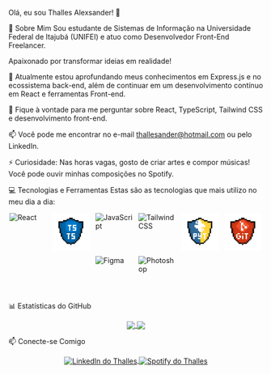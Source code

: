 Olá, eu sou Thalles Alexsander! 👋

🚀 Sobre Mim
Sou estudante de Sistemas de Informação na Universidade Federal de Itajubá (UNIFEI) e atuo como Desenvolvedor Front-End Freelancer.

Apaixonado por transformar ideias em realidade!

🌱 Atualmente estou aprofundando meus conhecimentos em Express.js e no ecossistema back-end, além de continuar em um desenvolvimento contínuo em React e ferramentas Front-end.

💬 Fique à vontade para me perguntar sobre React, TypeScript, Tailwind CSS e desenvolvimento front-end.

📫 Você pode me encontrar no e-mail thallesander@hotmail.com ou pelo LinkedIn.

⚡ Curiosidade: Nas horas vagas, gosto de criar artes e compor músicas! Você pode ouvir minhas composições no Spotify.

💻 Tecnologias e Ferramentas
Estas são as tecnologias que mais utilizo no meu dia a dia:

<div style="display:flex; justify-content: center; gap: 10px; flex-wrap: wrap;">
<img align="center" src="https://github.com/gustavofbc/pixel_of_shields/blob/main/base/react.png" alt="React" height="75" width="75" />
<img align="center" src="https://github.com/gustavofbc/pixel_of_shields/blob/main/base/typescript.png" alt="TypeScript" height="75" width="75" />
<img align="center" src="https://github.com/gustavofbc/pixel_of_shields/blob/main/base/javascript.png" alt="JavaScript" height="75" width="75" />
<img align="center" src="https://github.com/gustavofbc/pixel_of_shields/blob/main/base/tailwind.png" alt="Tailwind CSS" height="75" width="75" />
<img align="center" src="https://github.com/gustavofbc/pixel_of_shields/blob/main/base/python.png" alt="Python" height="75" width="75" />
<img align="center" src="https://github.com/gustavofbc/pixel_of_shields/blob/main/base/git.png" alt="Git" height="75" width="75" />
<img align="center" src="https://github.com/gustavofbc/pixel_of_shields/blob/main/base/figma.png" alt="Figma" height="75" width="75" />
<img align="center" src="https://github.com/gustavofbc/pixel_of_shields/blob/main/base/adobe_photoshop.png" alt="Photoshop" height="75" width="75" />
</div>

📊 Estatísticas do GitHub
<p align="center">
<a href="https://github.com/anuraghazra/github-readme-stats">
<img align="center" src="https://github-readme-stats.vercel.app/api?username=Alezuzzo&show_icons=true&theme=dracula&include_all_commits=true&count_private=true" />
</a>
<a href="https://github.com/anuraghazra/github-readme-stats">
<img align="center" src="https://github-readme-stats.vercel.app/api/top-langs/?username=Alezuzzo&layout=compact&langs_count=8&theme=dracula" />
</a>
</p>

📫 Conecte-se Comigo
<p align="center">
<a href="https://www.linkedin.com/in/thalles-alexsander-faria-muzzo-76baa41a9/" target="_blank">
<img align="center" src="https://raw.githubusercontent.com/rahuldkjain/github-profile-readme-generator/master/src/images/icons/Social/linked-in-alt.svg" alt="LinkedIn do Thalles" height="30" width="40" />
</a>
<a href="https://open.spotify.com/intl-pt/artist/1u2AruVBqEuxZ8GC6vFE2y" target="_blank">
<img align="center" src="https://raw.githubusercontent.com/rahuldkjain/github-profile-readme-generator/master/src/images/icons/Social/spotify.svg" alt="Spotify do Thalles" height="30" width="40" />
</a>
</p>
